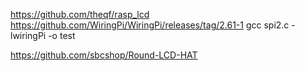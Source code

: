 https://github.com/theqf/rasp_lcd
https://github.com/WiringPi/WiringPi/releases/tag/2.61-1
gcc  spi2.c -lwiringPi -o test

https://github.com/sbcshop/Round-LCD-HAT